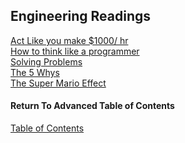 ## Engineering Readings

[Act Like you make $1000/ hr](https://anthony-moore.medium.com/pretend-your-time-is-worth-1-000-hour-and-youll-become-100x-more-productive-6ab2302b8e8c)<br>
[How to think like a programmer](https://medium.freecodecamp.org/how-to-think-like-a-programmer-lessons-in-problem-solving-d1d8bf1de7d2)<br>
[Solving Problems](https://simpleprogrammer.com/solving-problems-breaking-it-down/)<br>
[The 5 Whys](https://www.mindtools.com/pages/article/newTMC_5W.htm)<br>
[The Super Mario Effect](https://www.youtube.com/watch?v=9vJRopau0g0)<br>

#### Return To Advanced Table of Contents
[Table of Contents](https://github.com/TraceDugar/reading-notes/blob/main/401/toc.md)<br>
